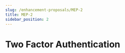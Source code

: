 ```yaml
---
slug: /enhancement-proposals/MEP-2
title: MEP-2
sidebar_position: 2
---
```


# Two Factor Authentication
